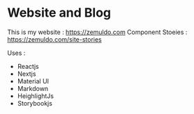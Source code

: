 # Website and Blog

This is my website : https://zemuldo.com
Component Stoeies : https://zemuldo.com/site-stories

Uses :
- Reactjs
- Nextjs
- Material UI
- Markdown
- HeighlightJs
- Storybookjs

